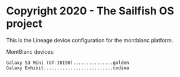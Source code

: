 Copyright 2020 - The Sailfish OS project
================================

This is the Lineage device configuration for the montblanc platform.

MontBlanc devices:

    Galaxy S3 Mini (GT-I8190)...............golden
    Galaxy Exhibit..........................codina
